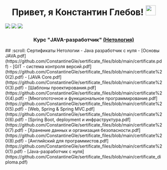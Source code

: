 <h1 align="center">Привет, я Константин Глебов!</a> 
<img src="https://github.com/blackcater/blackcater/raw/main/images/Hi.gif" height="32"/></h1>

![](http://github-profile-summary-cards.vercel.app/api/cards/profile-details?username=ConstantineGle&theme=github)
![](http://github-profile-summary-cards.vercel.app/api/cards/stats?username=ConstantineGle&theme=github)
![](http://github-profile-summary-cards.vercel.app/api/cards/repos-per-language?username=ConstantineGle&theme=github)

<h3 align="center">Курс "JAVA-разработчик" <a href="https://netology.ru/" target="_blank">(Нетология)</a></h3>
## :scroll: Сертификаты Нетологии
- Java разработчик с нуля
  - [Основы JAVA.pdf](https://github.com/ConstantineGle/sertificate_files/blob/main/certificate.pdf)
  - [GIT - система контроля версий.pdf](https://github.com/ConstantineGle/sertificate_files/blob/main/certificate%20(2).pdf)
  - [JAVA Core.pdf](https://github.com/ConstantineGle/sertificate_files/blob/main/certificate%20(3).pdf)
  - [Шаблоны проектирования.pdf](https://github.com/ConstantineGle/sertificate_files/blob/main/certificate%20(4).pdf)
  - [Многопоточное и функциональное программирование.pdf](https://github.com/ConstantineGle/sertificate_files/blob/main/certificate%20(5).pdf)
  - [Web, Spring & Spring MVC.pdf](https://github.com/ConstantineGle/sertificate_files/blob/main/certificate%20(6).pdf)
  - [Spring Boot, deployment и инфраструктура.pdf](https://github.com/ConstantineGle/sertificate_files/blob/main/certificate%20(7).pdf)
  - [Хранение данных и организация безопасности.pdf](https://github.com/ConstantineGle/sertificate_files/blob/main/certificate%20(8).pdf)
  - [Английский для программистов.pdf](https://github.com/ConstantineGle/sertificate_files/blob/main/certificate%20(1).pdf)
  - [Java-разработчик с нуля](https://github.com/ConstantineGle/sertificate_files/blob/main/certificate_diploma.pdf)
